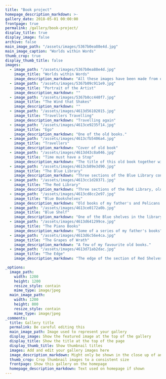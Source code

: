 ```yaml
---
title: "Book project"
homepage_description_markdown: >-
gallery_date: 2018-05-01 00:00:00
frontpage: true
permalink: /gallery/book-project/
display_title: true
display_image: false
archive: false
main_image_path: "/assets/images/5367b0ea88e4d.jpg"
main_image_caption: "Worlds within Words"
thumb_crop: true
display_thumb_title: false
images:
  - image_path: "/assets/images/5367b0ea88e4d.jpg"
    image_title: "Worlds within Words"
    image_description_markdown: "All these images have been made from old books in my father's library, both the individual books and the bookshelves."
  - image_path: "/assets/images/5367b09c911e9.jpg"
    image_title: "Portrait of the Artist"
    image_description_markdown: ""
  - image_path: "/assets/images/5367b0cc440f7.jpg"
    image_title: "The Wind that Shakes"
    image_description_markdown: ""
  - image_path: "/assets/images/4613d56102015.jpg"
    image_title: "Travellers Travelling"
    image_description_markdown: "Travelling again"
  - image_path: "/assets/images/4613ce9235f14.jpg"
    image_title: "Ego"
    image_description_markdown: "One of the old books."
  - image_path: "/assets/images/4613cfb5406a4.jpg"
    image_title: "Travellers"
    image_description_markdown: "Cover of old book"
  - image_path: "/assets/images/4613d43c8a046.jpg"
    image_title: "Time must have a Stop"
    image_description_markdown: "The title of this old book together with a train journey."
  - image_path: "/assets/images/4613cb89e3d90.jpg"
    image_title: "The Blue Library"
    image_description_markdown: "Three sections of the Blue Library containing my father's old books."
  - image_path: "/assets/images/4613cc1d28371.jpg"
    image_title: "The Red Library"
    image_description_markdown: "Three sections of the Red Library, old books and new books. "
  - image_path: "/assets/images/4613cd8cc2e97.jpg"
    image_title: "Blue Bookshelves"
    image_description_markdown: "Old books of my father's and Pelicans in the library."
  - image_path: "/assets/images/4613ce0172a0b.jpg"
    image_title: "Blue Shelf"
    image_description_markdown: "One of the Blue shelves in the library."
  - image_path: "/assets/images/4613d641299ce.jpg"
    image_title: "The Piano Books"
    image_description_markdown: "Some of a series of my father's books"
  - image_path: "/assets/images/4613d6c56e4ca.jpg"
    image_title: "The Grapes of Wrath"
    image_description_markdown: "A few of my favourite old books."
  - image_path: "/assets/images/4613d71ab2dac.jpg"
    image_title: "The Edge"
    image_description_markdown: "The edge of the section of Red Shelves in the library"

_options:
  image_path:
    width: 1200
    height: 1200
    resize_style: contain
    mime_type: image/jpeg
  main_image_path:
    width: 1200
    height: 800
    resize_style: contain
    mime_type: image/jpeg
_comments:
  title: Gallery title
  permalink: Be careful editing this
  main_image_path: Image used to represent your gallery
  display_image: Show the featured image at the top of the gallery
  display_title: Show the title at the top of the page
  display_thumb_title: Show thumbnail titles
  images: Add and edit your gallery images here
  image_description_markdown: Might only be shown in the close up of an image
  thumb_crop: Crop thumbnail images to a consistent size
  frontpage: Show this gallery on the homepage
  homepage_description_markdown: Text used on homepage if shown
---
```


